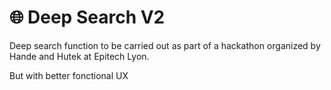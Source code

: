 
# 🌐 Deep Search V2

Deep search function to be carried out as part of a hackathon organized by Hande and Hutek at Epitech Lyon.

But with better fonctional UX

